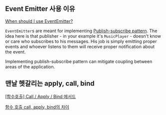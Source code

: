 ## Event Emitter 사용 이유

[](https://stackoverflow.com/questions/39305354/why-use-node-js-eventemitter-instead-of-just-a-plain-function)

[When should I use EventEmitter?](https://stackoverflow.com/questions/38881170/when-should-i-use-eventemitter)

`EventEmitter`s are meant for implementing [Publish-subscribe pattern](https://en.wikipedia.org/wiki/Publish%E2%80%93subscribe_pattern). The idea here is that publisher - in your example it's `MusicPlayer` - doesn't know or care who subscribes to his messages. His job is simply emitting proper events and whoever listens to them will receive proper notification about the event.

Implementing publish-subscribe pattern can mitigate coupling between areas of the application.

## 맨날 헷갈리는 apply, call, bind

[[함수호출] Call / Apply / Bind 메서드](https://velog.io/@rohkorea86/this-%EC%99%80-callapplybind-%ED%95%A8%EC%88%98-mfjpvb9yap)

[함수 호출 call, apply, bind의 차이](https://velog.io/@josworks27/%ED%95%A8%EC%88%98%ED%98%B8%EC%B6%9C-call-apply-bind-%EC%B0%A8%EC%9D%B4)